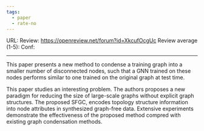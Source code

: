 ```yaml
---
tags:
  - paper
  - rate-no
---
```

URL: 
Review: https://openreview.net/forum?id=XkcufOcgUc
Review average (1-5):
Conf: 

---

This paper presents a new method to condense a training graph into a smaller number of disconnected nodes, such that a GNN trained on these nodes performs similar to one trained on the original graph at test time.

This paper studies an interesting problem. The authors proposes a new paradigm for reducing the size of large-scale graphs without explicit graph structures. The proposed SFGC, encodes topology structure information into node attributes in synthesized graph-free data. Extensive experiments demonstrate the effectiveness of the proposed method compred with existing graph condensation methods.